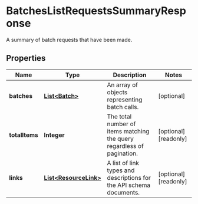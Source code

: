 

# BatchesListRequestsSummaryResponse

A summary of batch requests that have been made.

## Properties

| Name | Type | Description | Notes |
|------------ | ------------- | ------------- | -------------|
|**batches** | [**List&lt;Batch&gt;**](Batch.md) | An array of objects representing batch calls. |  [optional] |
|**totalItems** | **Integer** | The total number of items matching the query regardless of pagination. |  [optional] [readonly] |
|**links** | [**List&lt;ResourceLink&gt;**](ResourceLink.md) | A list of link types and descriptions for the API schema documents. |  [optional] [readonly] |



